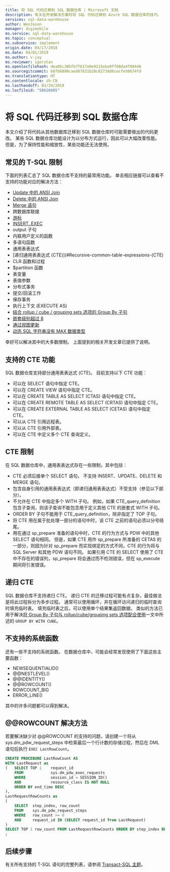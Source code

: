 ```yaml
---
title: 将 SQL 代码迁移到 SQL 数据仓库 | Microsoft 文档
description: 有关在开发解决方案时将 SQL 代码迁移到 Azure SQL 数据仓库的技巧。
services: sql-data-warehouse
author: WenJason
manager: digimobile
ms.service: sql-data-warehouse
ms.topic: conceptual
ms.subservice: implement
origin.date: 04/17/2018
ms.date: 04/01/2019
ms.author: v-jay
ms.reviewer: igorstan
ms.openlocfilehash: dea05c38bfb7f617a9e9215eba9ff08da4f88446
ms.sourcegitcommit: b8fb6890caed87831b28c82738d6cecfe50674fd
ms.translationtype: HT
ms.contentlocale: zh-CN
ms.lasthandoff: 03/29/2019
ms.locfileid: "58626605"
---
```

# <a name="migrate-your-sql-code-to-sql-data-warehouse"></a>将 SQL 代码迁移到 SQL 数据仓库

本文介绍了将代码从其他数据库迁移到 SQL 数据仓库时可能需要做出的代码更改。 某些 SQL 数据仓库功能设计为以分布方式运行，因此可以大幅改善性能。 但是，为了保持性能和缩放性，某些功能还无法使用。

## <a name="common-t-sql-limitations"></a>常见的 T-SQL 限制

下面的列表汇总了 SQL 数据仓库不支持的最常用功能。 单击相应链接可以查看不支持的功能对应的解决方法：

* [Update 中的 ANSI Join][ANSI joins on updates]
* [Delete 中的 ANSI Join][ANSI joins on deletes]
* [Merge 语句][merge statement]
* 跨数据库联接
* [游标][cursors]
* [INSERT..EXEC][INSERT..EXEC]
* output 子句
* 内联用户定义的函数
* 多语句函数
* 通用表表达式
* [递归通用表表达式 (CTE)](#Recursive-common-table-expressions-(CTE)
* CLR 函数和过程
* $partition 函数
* 表变量
* 表值参数
* 分布式事务
* 提交/回滚工作
* 保存事务
* 执行上下文 (EXECUTE AS)
* [结合 rollup / cube / grouping sets 选项的 Group By 子句][group by clause with rollup / cube / grouping sets options]
* [嵌套级别超过 8][nesting levels beyond 8]
* [通过视图更新][updating through views]
* [动态 SQL 字符串没有 MAX 数据类型][no MAX data type for dynamic SQL strings]

幸好可以解决其中的大多数限制。 上面提到的相关开发文章已提供了说明。

## <a name="supported-cte-features"></a>支持的 CTE 功能

SQL 数据仓库支持部分通用表表达式 (CTE)。  目前支持以下 CTE 功能：

* 可以在 SELECT 语句中指定 CTE。
* 可以在 CREATE VIEW 语句中指定 CTE。
* 可以在 CREATE TABLE AS SELECT (CTAS) 语句中指定 CTE。
* 可以在 CREATE REMOTE TABLE AS SELECT (CRTAS) 语句中指定 CTE。
* 可以在 CREATE EXTERNAL TABLE AS SELECT (CETAS) 语句中指定 CTE。
* 可以从 CTE 引用远程表。
* 可以从 CTE 引用外部表。
* 可以在 CTE 中定义多个 CTE 查询定义。

## <a name="cte-limitations"></a>CTE 限制

在 SQL 数据仓库中，通用表表达式存在一些限制，其中包括：

* CTE 必须后接单个 SELECT 语句。 不支持 INSERT、UPDATE、DELETE 和 MERGE 语句。
* 包含自身引用的通用表表达式（即递归通用表表达式）不受支持（参见以下部分）。
* 不允许在 CTE 中指定多个 WITH 子句。 例如，如果 CTE_query_definition 包含子查询，则该子查询不能包含用于定义其他 CTE 的嵌套式 WITH 子句。
* ORDER BY 子句不能用于 CTE_query_definition，除非指定了 TOP 子句。
* 将 CTE 用在属于批处理一部分的语句中时，该 CTE 之前的语句必须以分号结尾。
* 用在通过 sp_prepare 准备的语句中时，CTE 的行为方式与 PDW 中的其他 SELECT 语句相同。 但是，如果 CTE 用作 sp_prepare 所准备的 CETAS 的一部分，则因为针对 sp_prepare 而实现绑定的方式不同，CTE 的行为将与 SQL Server 和其他 PDW 语句不同。 如果引用 CTE 的 SELECT 使用了 CTE 中不存在的错误列，sp_prepare 将会通过而不检测错误，但在 sp_execute 期间将引发错误。

## <a name="recursive-ctes"></a>递归 CTE

SQL 数据仓库不支持递归 CTE。  递归 CTE 的迁移过程可能有点复杂，最佳做法是将此过程拆分为多步过程。 通常可以使用循环，并在循环访问递归的临时查询时填充临时表。 填充临时表之后，可以使用单个结果集返回数据。 类似的方法已用于解决[将 Group By 子句与 rollup/cube/grouping sets 选项配合使用][group by clause with rollup / cube / grouping sets options]一文中所述的 `GROUP BY WITH CUBE`。

## <a name="unsupported-system-functions"></a>不支持的系统函数

还有一些不支持的系统函数。 在数据仓库中，可能会经常发现使用了下面这些主要函数：

* NEWSEQUENTIALID()
* @@NESTLEVEL()
* @@IDENTITY()
* @@ROWCOUNT()
* ROWCOUNT_BIG
* ERROR_LINE()

其中的许多问题都可以得到解决。

## <a name="rowcount-workaround"></a>@@ROWCOUNT 解决方法

若要解决缺少对 @@ROWCOUNT 的支持的问题，请创建一个将从 sys.dm_pdw_request_steps 中检索最后一个行计数的存储过程，然后在 DML 语句后执行 `EXEC LastRowCount`。

```sql
CREATE PROCEDURE LastRowCount AS
WITH LastRequest as
(   SELECT TOP 1    request_id
    FROM            sys.dm_pdw_exec_requests
    WHERE           session_id = SESSION_ID()
    AND             resource_class IS NOT NULL
    ORDER BY end_time DESC
),
LastRequestRowCounts as
(
    SELECT  step_index, row_count
    FROM    sys.dm_pdw_request_steps
    WHERE   row_count >= 0
    AND     request_id IN (SELECT request_id from LastRequest)
)
SELECT TOP 1 row_count FROM LastRequestRowCounts ORDER BY step_index DESC
;
```

## <a name="next-steps"></a>后续步骤

有关所有支持的 T-SQL 语句的完整列表，请参阅 [Transact-SQL 主题][Transact-SQL topics]。

<!--Image references-->

<!--Article references-->
[ANSI joins on updates]: ./sql-data-warehouse-develop-ctas.md#ansi-join-replacement-for-update-statements
[ANSI joins on deletes]: ./sql-data-warehouse-develop-ctas.md#ansi-join-replacement-for-delete-statements
[merge statement]: ./sql-data-warehouse-develop-ctas.md#replace-merge-statements
[INSERT..EXEC]: ./sql-data-warehouse-tables-temporary.md#modularizing-code
[Transact-SQL topics]: ./sql-data-warehouse-reference-tsql-statements.md

[cursors]: ./sql-data-warehouse-develop-loops.md
[group by clause with rollup / cube / grouping sets options]: ./sql-data-warehouse-develop-group-by-options.md
[nesting levels beyond 8]: ./sql-data-warehouse-develop-transactions.md
[updating through views]: ./sql-data-warehouse-develop-views.md
[use of select for variable assignment]: ./sql-data-warehouse-develop-variable-assignment.md
[no MAX data type for dynamic SQL strings]: ./sql-data-warehouse-develop-dynamic-sql.md

<!--MSDN references-->

<!--Other Web references-->

<!--Update_Description: update meta properties, wording update-->